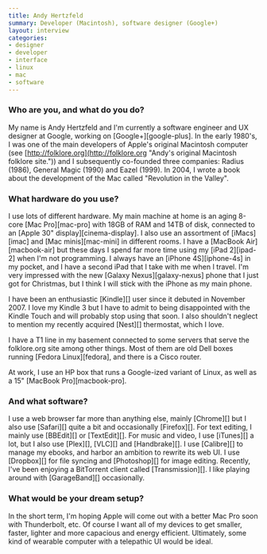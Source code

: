 ```yaml
---
title: Andy Hertzfeld
summary: Developer (Macintosh), software designer (Google+)
layout: interview
categories:
- designer
- developer
- interface
- linux
- mac
- software
---
```


### Who are you, and what do you do?

My name is Andy Hertzfeld and I'm currently a software engineer and UX designer at Google, working on [Google+][google-plus]. In the early 1980's, I was one of the main developers of Apple's original Macintosh computer (see [http://folklore.org](http://folklore.org "Andy's original Macintosh folklore site.")) and I subsequently co-founded three companies: Radius (1986), General Magic (1990) and Eazel (1999). In 2004, I wrote a book about the development of the Mac called "Revolution in the Valley".

### What hardware do you use?

I use lots of different hardware. My main machine at home is an aging 8-core [Mac Pro][mac-pro] with 18GB of RAM and 14TB of disk, connected to an [Apple 30" display][cinema-display]. I also use an assortment of [iMacs][imac] and [Mac minis][mac-mini] in different rooms. I have a [MacBook Air][macbook-air] but these days I spend far more time using my [iPad 2][ipad-2] when I'm not programming. I always have an [iPhone 4S][iphone-4s] in my pocket, and I have a second iPad that I take with me when I travel. I'm very impressed with the new [Galaxy Nexus][galaxy-nexus] phone that I just got for Christmas, but I think I will stick with the iPhone as my main phone.

I have been an enthusiastic [Kindle][] user since it debuted in November 2007. I love my Kindle 3 but I have to admit to being disappointed with the Kindle Touch and will probably stop using that soon. I also shouldn't neglect to mention my recently acquired [Nest][] thermostat, which I love.

I have a T1 line in my basement connected to some servers that serve the folklore.org site among other things. Most of them are old Dell boxes running [Fedora Linux][fedora], and there is a Cisco router.

At work, I use an HP box that runs a Google-ized variant of Linux, as well as a 15" [MacBook Pro][macbook-pro].

### And what software?

I use a web browser far more than anything else, mainly [Chrome][] but I also use [Safari][] quite a bit and occasionally [Firefox][]. For text editing, I mainly use [BBEdit][] or [TextEdit][]. For music and video, I use [iTunes][] a lot, but I also use [Plex][], [VLC][] and [Handbrake][]. I use [Calibre][] to manage my ebooks, and harbor an ambition to rewrite its web UI. I use [Dropbox][] for file syncing and [Photoshop][] for image editing. Recently, I've been enjoying a BitTorrent client called [Transmission][]. I like playing around with [GarageBand][] occasionally.

### What would be your dream setup?

In the short term, I'm hoping Apple will come out with a better Mac Pro soon with Thunderbolt, etc. Of course I want all of my devices to get smaller, faster, lighter and more capacious and energy efficient. Ultimately, some kind of wearable computer with a telepathic UI would be ideal.